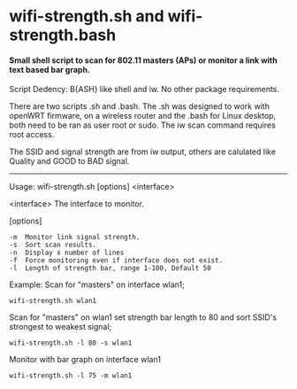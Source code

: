 # wifi-strength.sh and wifi-strength.bash
<h4>Small shell script to scan for 802.11 masters (APs) or monitor a link with text based bar graph.</h2>

Script Dedency: B{ASH} like shell and iw. No other package requirements.

There are two scripts .sh and .bash. The .sh was designed to work with openWRT firmware, on a wireless router
and the .bash for Linux desktop, both need to be ran as user root or sudo. The iw scan command requires root access.

 The SSID and signal strength are from iw output, others are
 calulated like Quality and GOOD to BAD signal.

---
 
Usage: wifi-strength.sh [options] \<interface\>

\<interface\>  The interface to monitor. 

[options]

	-m	Monitor link signal strength.
  	-s	Sort scan results.
	-n	Display x number of lines
  	-f	Force monitoring even if interface does not exist.
  	-l	Length of strength bar, range 1-100, Default 50

Example:
  Scan for "masters" on interface wlan1;

	wifi-strength.sh wlan1

  Scan for "masters" on wlan1 set strength bar length to 80 
  and sort SSID's strongest to weakest signal;

	wifi-strength.sh -l 80 -s wlan1

  Monitor with bar graph on interface wlan1

	wifi-strength.sh -l 75 -m wlan1
